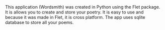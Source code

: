 This application (Wordsmith) was created in Python using the Flet package. 
It is allows you to create and store your poetry. It is easy to use and because it was made in Flet, it is cross platform.
The app uses sqlite database to store all your poems.
